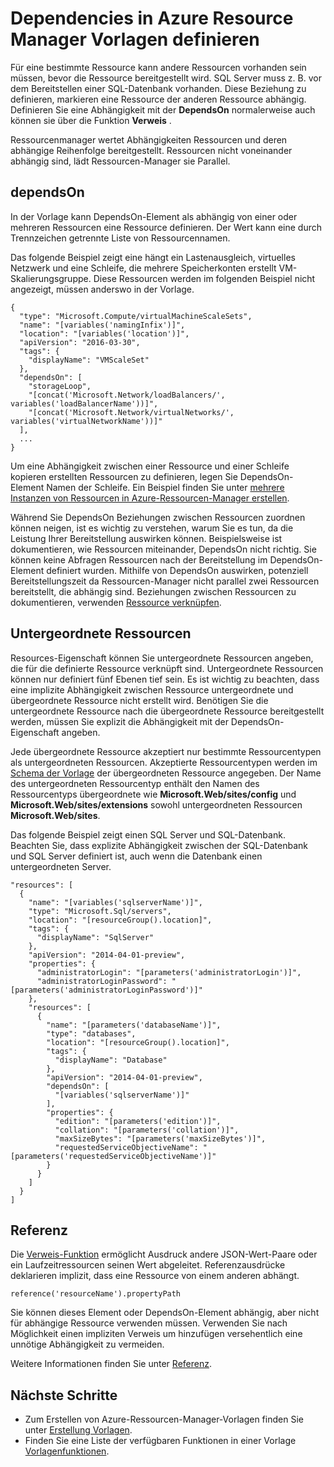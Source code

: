 <properties
   pageTitle="Abhängigkeiten Ressourcenmanager Vorlagen | Microsoft Azure"
   description="Beschreibt, wie eine Ressource einer anderen Ressource abhängig während der Bereitstellung, um sicherzustellen, dass Ressourcen in der richtigen Reihenfolge bereitgestellt werden."
   services="azure-resource-manager"
   documentationCenter="na"
   authors="tfitzmac"
   manager="timlt"
   editor=""/>

<tags
   ms.service="azure-resource-manager"
   ms.devlang="na"
   ms.topic="article"
   ms.tgt_pltfrm="na"
   ms.workload="na"
   ms.date="09/12/2016"
   ms.author="tomfitz"/>

# <a name="defining-dependencies-in-azure-resource-manager-templates"></a>Dependencies in Azure Resource Manager Vorlagen definieren

Für eine bestimmte Ressource kann andere Ressourcen vorhanden sein müssen, bevor die Ressource bereitgestellt wird. SQL Server muss z. B. vor dem Bereitstellen einer SQL-Datenbank vorhanden. Diese Beziehung zu definieren, markieren eine Ressource der anderen Ressource abhängig. Definieren Sie eine Abhängigkeit mit der **DependsOn** normalerweise auch können sie über die Funktion **Verweis** . 

Ressourcenmanager wertet Abhängigkeiten Ressourcen und deren abhängige Reihenfolge bereitgestellt. Ressourcen nicht voneinander abhängig sind, lädt Ressourcen-Manager sie Parallel.

## <a name="dependson"></a>dependsOn

In der Vorlage kann DependsOn-Element als abhängig von einer oder mehreren Ressourcen eine Ressource definieren. Der Wert kann eine durch Trennzeichen getrennte Liste von Ressourcennamen. 

Das folgende Beispiel zeigt eine hängt ein Lastenausgleich, virtuelles Netzwerk und eine Schleife, die mehrere Speicherkonten erstellt VM-Skalierungsgruppe. Diese Ressourcen werden im folgenden Beispiel nicht angezeigt, müssen anderswo in der Vorlage.

    {
      "type": "Microsoft.Compute/virtualMachineScaleSets",
      "name": "[variables('namingInfix')]",
      "location": "[variables('location')]",
      "apiVersion": "2016-03-30",
      "tags": {
        "displayName": "VMScaleSet"
      },
      "dependsOn": [
        "storageLoop",
        "[concat('Microsoft.Network/loadBalancers/', variables('loadBalancerName'))]",
        "[concat('Microsoft.Network/virtualNetworks/', variables('virtualNetworkName'))]"
      ],
      ...
    }

Um eine Abhängigkeit zwischen einer Ressource und einer Schleife kopieren erstellten Ressourcen zu definieren, legen Sie DependsOn-Element Namen der Schleife. Ein Beispiel finden Sie unter [mehrere Instanzen von Ressourcen in Azure-Ressourcen-Manager erstellen](resource-group-create-multiple.md).

Während Sie DependsOn Beziehungen zwischen Ressourcen zuordnen können neigen, ist es wichtig zu verstehen, warum Sie es tun, da die Leistung Ihrer Bereitstellung auswirken können. Beispielsweise ist dokumentieren, wie Ressourcen miteinander, DependsOn nicht richtig. Sie können keine Abfragen Ressourcen nach der Bereitstellung im DependsOn-Element definiert wurden. Mithilfe von DependsOn auswirken, potenziell Bereitstellungszeit da Ressourcen-Manager nicht parallel zwei Ressourcen bereitstellt, die abhängig sind. Beziehungen zwischen Ressourcen zu dokumentieren, verwenden [Ressource verknüpfen](resource-group-link-resources.md).

## <a name="child-resources"></a>Untergeordnete Ressourcen

Resources-Eigenschaft können Sie untergeordnete Ressourcen angeben, die für die definierte Ressource verknüpft sind. Untergeordnete Ressourcen können nur definiert fünf Ebenen tief sein. Es ist wichtig zu beachten, dass eine implizite Abhängigkeit zwischen Ressource untergeordnete und übergeordnete Ressource nicht erstellt wird. Benötigen Sie die untergeordnete Ressource nach die übergeordnete Ressource bereitgestellt werden, müssen Sie explizit die Abhängigkeit mit der DependsOn-Eigenschaft angeben. 

Jede übergeordnete Ressource akzeptiert nur bestimmte Ressourcentypen als untergeordneten Ressourcen. Akzeptierte Ressourcentypen werden im [Schema der Vorlage](https://github.com/Azure/azure-resource-manager-schemas) der übergeordneten Ressource angegeben. Der Name des untergeordneten Ressourcentyp enthält den Namen des Ressourcentyps übergeordnete wie **Microsoft.Web/sites/config** und **Microsoft.Web/sites/extensions** sowohl untergeordneten Ressourcen **Microsoft.Web/sites**.

Das folgende Beispiel zeigt einen SQL Server und SQL-Datenbank. Beachten Sie, dass explizite Abhängigkeit zwischen der SQL-Datenbank und SQL Server definiert ist, auch wenn die Datenbank einen untergeordneten Server.

    "resources": [
      {
        "name": "[variables('sqlserverName')]",
        "type": "Microsoft.Sql/servers",
        "location": "[resourceGroup().location]",
        "tags": {
          "displayName": "SqlServer"
        },
        "apiVersion": "2014-04-01-preview",
        "properties": {
          "administratorLogin": "[parameters('administratorLogin')]",
          "administratorLoginPassword": "[parameters('administratorLoginPassword')]"
        },
        "resources": [
          {
            "name": "[parameters('databaseName')]",
            "type": "databases",
            "location": "[resourceGroup().location]",
            "tags": {
              "displayName": "Database"
            },
            "apiVersion": "2014-04-01-preview",
            "dependsOn": [
              "[variables('sqlserverName')]"
            ],
            "properties": {
              "edition": "[parameters('edition')]",
              "collation": "[parameters('collation')]",
              "maxSizeBytes": "[parameters('maxSizeBytes')]",
              "requestedServiceObjectiveName": "[parameters('requestedServiceObjectiveName')]"
            }
          }
        ]
      }
    ]


## <a name="reference-function"></a>Referenz

Die [Verweis-Funktion](resource-group-template-functions.md#reference) ermöglicht Ausdruck andere JSON-Wert-Paare oder ein Laufzeitressourcen seinen Wert abgeleitet. Referenzausdrücke deklarieren implizit, dass eine Ressource von einem anderen abhängt. 

    reference('resourceName').propertyPath

Sie können dieses Element oder DependsOn-Element abhängig, aber nicht für abhängige Ressource verwenden müssen. Verwenden Sie nach Möglichkeit einen impliziten Verweis um hinzufügen versehentlich eine unnötige Abhängigkeit zu vermeiden.

Weitere Informationen finden Sie unter [Referenz](resource-group-template-functions.md#reference).

## <a name="next-steps"></a>Nächste Schritte

- Zum Erstellen von Azure-Ressourcen-Manager-Vorlagen finden Sie unter [Erstellung Vorlagen](resource-group-authoring-templates.md). 
- Finden Sie eine Liste der verfügbaren Funktionen in einer Vorlage [Vorlagenfunktionen](resource-group-template-functions.md).


